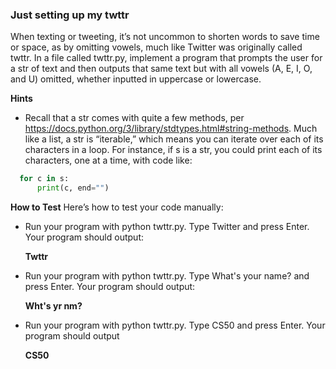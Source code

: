 ### Just setting up my twttr
When texting or tweeting, it’s not uncommon to shorten words to save time or space, as by omitting vowels, much like Twitter was originally called twttr. In a file called twttr.py, implement a program that prompts the user for a str of text and then outputs that same text but with all vowels (A, E, I, O, and U) omitted, whether inputted in uppercase or lowercase.

**Hints**
* Recall that a str comes with quite a few methods, per https://docs.python.org/3/library/stdtypes.html#string-methods.
Much like a list, a str is “iterable,” which means you can iterate over each of its characters in a loop. For instance, if s is a str, you could print each of its characters, one at a time, with code like:
```python
  for c in s:
      print(c, end="")
```
**How to Test**
Here’s how to test your code manually:

* Run your program with python twttr.py. Type Twitter and press Enter. Your program should output:

  **Twttr**
* Run your program with python twttr.py. Type What's your name? and press Enter. Your program should output:

  **Wht's yr nm?**
* Run your program with python twttr.py. Type CS50 and press Enter. Your program should output

  **CS50**
